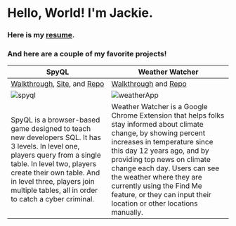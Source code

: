 # Hello, World! I'm Jackie.

### Here is my [resume](https://jackiefeit94.github.io/Resume/).

### And here are a couple of my favorite projects!

SpyQL | Weather Watcher
------------ | -------------
[Walkthrough](https://www.youtube.com/watch?v=F86QpHcykgQ), [Site](https://spyql.herokuapp.com/), and [Repo](https://github.com/jackiefeit94/SpyQL) | [Walkthrough](https://www.youtube.com/watch?v=36AS_etm0JM&feature=youtu.be) and [Repo](https://github.com/Jackie-Sydney-Betsy/weather-chrome-extension)
<img src ="https://media.giphy.com/media/H0XE7IdvG7BJdY8aTD/giphy.gif" alt="spyql" /> | <img src="https://media.giphy.com/media/WD7GdVKKhRDdrfFjaR/giphy.gif" alt="weatherApp" />
SpyQL is a browser-based game designed to teach new developers SQL. It has 3 levels. In level one, players query from a single table. In level two, players create their own table. And in level three, players join multiple tables, all in order to catch a cyber criminal. | Weather Watcher is a Google Chrome Extension that helps folks stay informed about climate change, by showing percent increases in temperature since this day 12 years ago, and by providing top news on climate change each day. Users can see the weather where they are currently using the Find Me feature, or they can input their location or other locations manually.

<!--
**jackiefeit94/jackiefeit94** is a ✨ _special_ ✨ repository because its `README.md` (this file) appears on your GitHub profile.



